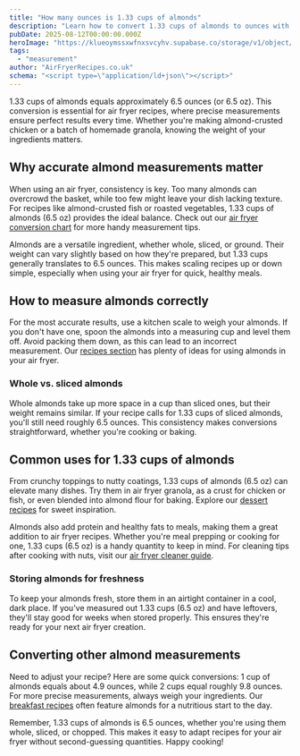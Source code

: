 ```yaml
---
title: "How many ounces is 1.33 cups of almonds"
description: "Learn how to convert 1.33 cups of almonds to ounces with our simple guide. Perfect for air fryer recipes and precise measurements!"
pubDate: 2025-08-12T00:00:00.000Z
heroImage: "https://klueoymssxwfnxsvcyhv.supabase.co/storage/v1/object/public/md/how-many-ounces-is-1-33-cups-of-almonds-dd2a2e00.webp"
tags:
  - "measurement"
author: "AirFryerRecipes.co.uk"
schema: "<script type=\"application/ld+json\"></script>"
---
```


<p>1.33 cups of almonds equals approximately 6.5 ounces (or 6.5 oz). This conversion is essential for air fryer recipes, where precise measurements ensure perfect results every time. Whether you're making almond-crusted chicken or a batch of homemade granola, knowing the weight of your ingredients matters.</p>  

<h2>Why accurate almond measurements matter</h2>  
<p>When using an air fryer, consistency is key. Too many almonds can overcrowd the basket, while too few might leave your dish lacking texture. For recipes like almond-crusted fish or roasted vegetables, 1.33 cups of almonds (6.5 oz) provides the ideal balance. Check out our <a href=https://www.airfryerrecipe.co.uk/air-fryer-conversion-chart>air fryer conversion chart</a> for more handy measurement tips.</p>  

<p>Almonds are a versatile ingredient, whether whole, sliced, or ground. Their weight can vary slightly based on how they're prepared, but 1.33 cups generally translates to 6.5 ounces. This makes scaling recipes up or down simple, especially when using your air fryer for quick, healthy meals.</p>  

<h2>How to measure almonds correctly</h2>  
<p>For the most accurate results, use a kitchen scale to weigh your almonds. If you don't have one, spoon the almonds into a measuring cup and level them off. Avoid packing them down, as this can lead to an incorrect measurement. Our <a href=https://www.airfryerrecipe.co.uk/recipes>recipes section</a> has plenty of ideas for using almonds in your air fryer.</p>  

<h3>Whole vs. sliced almonds</h3>  
<p>Whole almonds take up more space in a cup than sliced ones, but their weight remains similar. If your recipe calls for 1.33 cups of sliced almonds, you'll still need roughly 6.5 ounces. This consistency makes conversions straightforward, whether you're cooking or baking.</p>  

<h2>Common uses for 1.33 cups of almonds</h2>  
<p>From crunchy toppings to nutty coatings, 1.33 cups of almonds (6.5 oz) can elevate many dishes. Try them in air fryer granola, as a crust for chicken or fish, or even blended into almond flour for baking. Explore our <a href=https://www.airfryerrecipe.co.uk/recipe-category/dessert>dessert recipes</a> for sweet inspiration.</p>  

<p>Almonds also add protein and healthy fats to meals, making them a great addition to air fryer recipes. Whether you're meal prepping or cooking for one, 1.33 cups (6.5 oz) is a handy quantity to keep in mind. For cleaning tips after cooking with nuts, visit our <a href=https://www.airfryerrecipe.co.uk/air-fryer-cleaner>air fryer cleaner guide</a>.</p>  

<h3>Storing almonds for freshness</h3>  
<p>To keep your almonds fresh, store them in an airtight container in a cool, dark place. If you've measured out 1.33 cups (6.5 oz) and have leftovers, they'll stay good for weeks when stored properly. This ensures they're ready for your next air fryer creation.</p>  

<h2>Converting other almond measurements</h2>  
<p>Need to adjust your recipe? Here are some quick conversions: 1 cup of almonds equals about 4.9 ounces, while 2 cups equal roughly 9.8 ounces. For more precise measurements, always weigh your ingredients. Our <a href=https://www.airfryerrecipe.co.uk/recipe-category/breakfast>breakfast recipes</a> often feature almonds for a nutritious start to the day.</p>  

<p>Remember, 1.33 cups of almonds is 6.5 ounces, whether you're using them whole, sliced, or chopped. This makes it easy to adapt recipes for your air fryer without second-guessing quantities. Happy cooking!</p>
